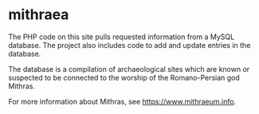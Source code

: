 # mithraea

The PHP code on this site pulls requested information from a MySQL database. The project also includes code to add and update entries in the database.

The database is a compilation of archaeological sites which are known or suspected to be connected to the worship of the Romano-Persian god Mithras.

For more information about Mithras, see https://www.mithraeum.info.
